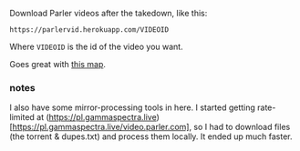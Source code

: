Download Parler videos after the takedown, like this:

```
https://parlervid.herokuapp.com/VIDEOID
```

Where `VIDEOID` is the id of the video you want.

Goes great with [this map](https://parlervid.herokuapp.com/).

### notes

I also have some mirror-processing tools in here. I started getting rate-limited at (https://pl.gammaspectra.live)[https://pl.gammaspectra.live/video.parler.com], so I had to download files (the torrent & dupes.txt) and process them locally. It ended up much faster.